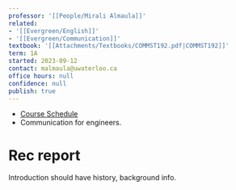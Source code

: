 ```yaml
---
professor: '[[People/Mirali Almaula]]'
related:
- '[[Evergreen/English]]'
- '[[Evergreen/Communication]]'
textbook: '[[Attachments/Textbooks/COMMST192.pdf|COMMST192]]'
term: 1A
started: 2023-09-12
contact: malmaula@uwaterloo.ca
office hours: null
confidence: null
publish: true
---
```


- [Course Schedule](https://learn.uwaterloo.ca/d2l/le/content/944270/viewContent/5054842/View)
- Communication for engineers.

# Rec report
Introduction should have history, background info.
